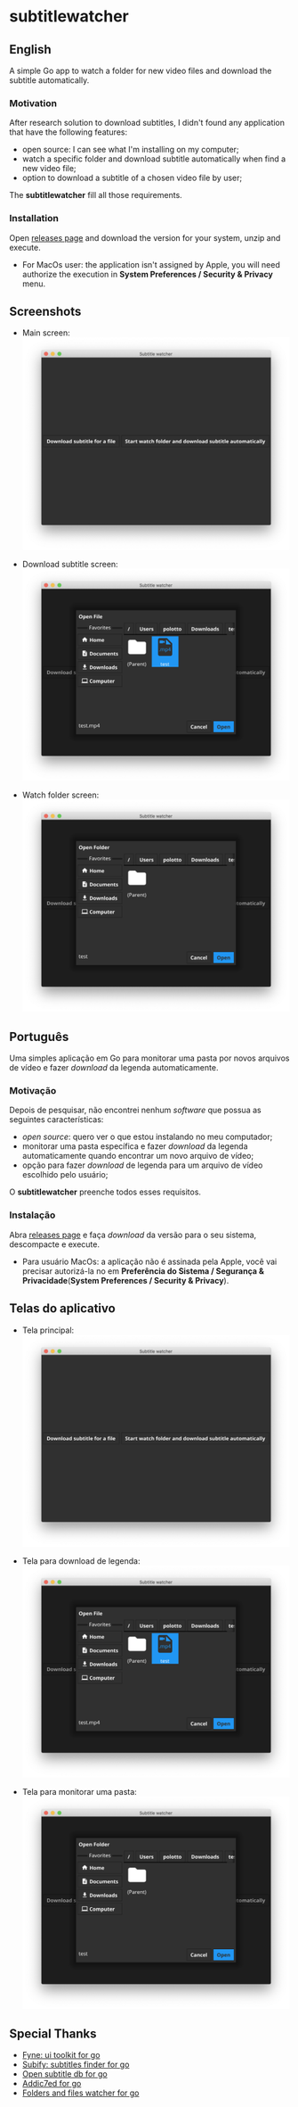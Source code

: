 # subtitlewatcher

## English
A simple Go app to watch a folder for new video files and download the subtitle automatically.

### Motivation
After research solution to download subtitles, I didn't found any application that have the following features:

- open source: I can see what I'm installing on my computer;
- watch a specific folder and download subtitle automatically when find a new video file;
- option to download a subtitle of a chosen video file by user;

The **subtitlewatcher** fill all those requirements. 

### Installation
Open [releases page](https://github.com/polotto/subtitlewatcher/releases) and download the version for your system, unzip and execute.

- For MacOs user: the application isn't assigned by Apple, you will need authorize the execution in **System Preferences / Security & Privacy** menu. 

## Screenshots
- Main screen:
![main screen](./images/screen1.png)

- Download subtitle screen:
![download subtitle screen](./images/screen2.png)

- Watch folder screen:
![watch folder screen](./images/screen3.png)

## Português
Uma simples aplicação em Go para monitorar uma pasta por novos arquivos de vídeo e fazer _download_ da legenda automaticamente.

### Motivação
Depois de pesquisar, não encontrei nenhum _software_ que possua as seguintes características:

- _open source_: quero ver o que estou instalando no meu computador;
- monitorar uma pasta específica e fazer _download_ da legenda automaticamente quando encontrar um novo arquivo de vídeo;
- opção para fazer _download_ de legenda para um arquivo de vídeo escolhido pelo usuário;

O **subtitlewatcher** preenche todos esses requisitos. 

### Instalação
Abra [releases page](https://github.com/polotto/subtitlewatcher/releases) e faça _download_ da versão para o seu sistema, descompacte e execute.

- Para usuário MacOs: a aplicação não é assinada pela Apple, você vai precisar autorizá-la no em **Preferência do Sistema / Segurança & Privacidade**(**System Preferences / Security & Privacy**).

## Telas do aplicativo
- Tela principal:
![Tela principal](./images/screen1.png)

- Tela para download de legenda:
![Tela para download de legenda](./images/screen2.png)

- Tela para monitorar uma pasta:
![Tela para monitorar uma pasta](./images/screen3.png)

## Special Thanks
- [Fyne: ui toolkit for go](https://fyne.io/)
- [Subify: subtitles finder for go](https://github.com/matcornic/subify)
- [Open subtitle db for go](https://github.com/oz/osdb)
- [Addic7ed for go](https://github.com/matcornic/addic7ed)
- [Folders and files watcher for go](https://github.com/radovskyb/watcher)
